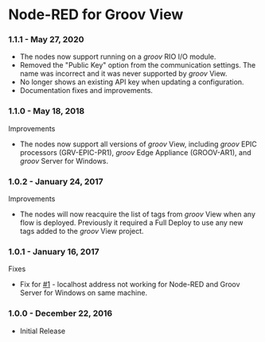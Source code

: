 # Node-RED for Groov View

### 1.1.1 - May 27, 2020

 * The nodes now support running on a _groov_ RIO I/O module.
 * Removed the "Public Key" option from the communication settings.
   The name was incorrect and it was never supported by _groov_ View.
 * No longer shows an existing API key when updating a configuration.
 * Documentation fixes and improvements.

### 1.1.0 - May 18, 2018

Improvements

 * The nodes now support all versions of _groov_ View, including _groov_ EPIC processors (GRV-EPIC-PR1), _groov_ Edge Appliance (GROOV-AR1), and _groov_ Server for Windows.
 
 ### 1.0.2 - January 24, 2017

Improvements

 * The nodes will now reacquire the list of tags from _groov_ View when any flow is deployed. Previously
it required a Full Deploy to use any new tags added to the _groov_ View project.

### 1.0.1 - January 16, 2017

Fixes

 * Fix for [#1](https://github.com/Opto22/node-red-contrib-groov/issues/1) - localhost address
not working for Node-RED and Groov Server for Windows on same machine.

### 1.0.0 - December 22, 2016

 * Initial Release 

